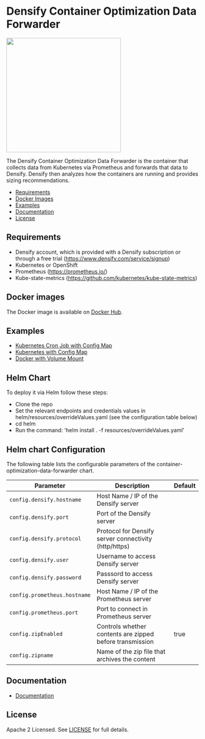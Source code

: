 # Densify Container Optimization Data Forwarder

<img src="https://www.densify.com/wp-content/uploads/densify.png" width="300">

The Densify Container Optimization Data Forwarder is the container that collects data from Kubernetes via Prometheus and forwards that data to Densify. Densify then analyzes how the containers are running and provides sizing recommendations. 

- [Requirements](#requirements)
- [Docker Images](#docker-images)
- [Examples](#examples)
- [Documentation](#Documentation)
- [License](#license)

## Requirements

- Densify account, which is provided with a Densify subscription or through a free trial (https://www.densify.com/service/signup)
- Kubernetes or OpenShift
- Prometheus (https://prometheus.io/)
- Kube-state-metrics (https://github.com/kubernetes/kube-state-metrics)

## Docker images

The Docker image is available on [Docker Hub](https://hub.docker.com/r/densify/container-optimization-data-forwarder).

## Examples 
* [Kubernetes Cron Job with Config Map](examples/CronJob)
* [Kubernetes with Config Map](examples/ConfigMap)
* [Docker with Volume Mount](examples/Docker)

## Helm Chart

To deploy it via Helm follow these steps:
* Clone the repo
* Set the relevant endpoints and credentials values in helm/resources/overrideValues.yaml (see the configuration table below)
* cd helm
* Run the command: 'helm install . -f resources/overrideValues.yaml'

 ## Helm chart Configuration

The following table lists the configurable parameters of the container-optimization-data-forwarder chart.

| Parameter                                | Description                                             | Default                   |
|------------------------------------------|---------------------------------------------------------|---------------------------|
| `config.densify.hostname`                      | Host Name / IP of the Densify server                |           |
| `config.densify.port`                   | Port of the Densify server                             |                |
| `config.densify.protocol`            | Protocol for Densify server connectivity (http/https)           |                       |
| `config.densify.user`           | Username to access Densify server                 |                     |
| `config.densify.password`        | Passsord to access Densify server                                     |                   |
| `config.prometheus.hostname`      | Host Name / IP of the Prometheus server             |                           |
| `config.prometheus.port`               | Port to connect in Prometheus server                                    |   |
| `config.zipEnabled`                      |    Controls whether contents are zipped before transmission                                   | true              |
| `config.zipname`               | Name of the zip file that archives the content                                     |             |

## Documentation
* [Documentation](docs)

## License

Apache 2 Licensed. See [LICENSE](LICENSE) for full details.
